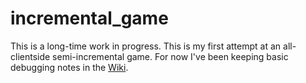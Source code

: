 # incremental_game
This is a long-time work in progress.  This is my first attempt at an all-clientside semi-incremental game.  For now I've been keeping basic debugging notes in the [Wiki](https://github.com/rangent/incremental_game/wiki).
